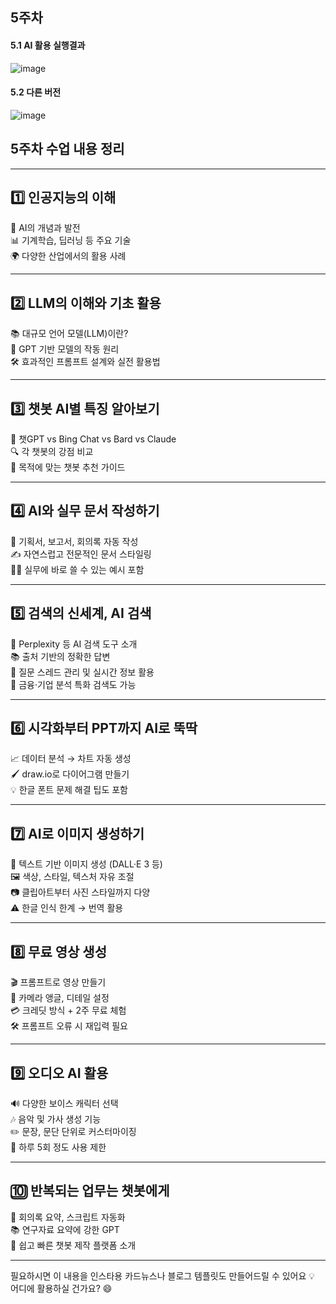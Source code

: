 ## 5주차
#### 5.1 AI 활용 실행결과
![image](https://github.com/user-attachments/assets/d0a2fde3-f150-4f98-9019-2381e96f1a38)

#### 5.2 다른 버전 
![image](https://github.com/user-attachments/assets/a341e274-b3a4-47ba-abd5-610d98c40c7f)

## 5주차 수업 내용 정리

---

## 1️⃣ 인공지능의 이해  
🧠 AI의 개념과 발전  
📊 기계학습, 딥러닝 등 주요 기술  
🌍 다양한 산업에서의 활용 사례  

---

## 2️⃣ LLM의 이해와 기초 활용  
📚 대규모 언어 모델(LLM)이란?  
🧾 GPT 기반 모델의 작동 원리  
🛠️ 효과적인 프롬프트 설계와 실전 활용법  

---

## 3️⃣ 챗봇 AI별 특징 알아보기  
💬 챗GPT vs Bing Chat vs Bard vs Claude  
🔍 각 챗봇의 강점 비교  
🎯 목적에 맞는 챗봇 추천 가이드  

---

## 4️⃣ AI와 실무 문서 작성하기  
📄 기획서, 보고서, 회의록 자동 작성  
✍️ 자연스럽고 전문적인 문서 스타일링  
🧑‍💼 실무에 바로 쓸 수 있는 예시 포함  

---

## 5️⃣ 검색의 신세계, AI 검색  
🔎 Perplexity 등 AI 검색 도구 소개  
📚 출처 기반의 정확한 답변  
📁 질문 스레드 관리 및 실시간 정보 활용  
💼 금융·기업 분석 특화 검색도 가능  

---

## 6️⃣ 시각화부터 PPT까지 AI로 뚝딱  
📈 데이터 분석 → 차트 자동 생성  
🖌️ draw.io로 다이어그램 만들기  
💡 한글 폰트 문제 해결 팁도 포함  

---

## 7️⃣ AI로 이미지 생성하기  
🎨 텍스트 기반 이미지 생성 (DALL·E 3 등)  
🖼️ 색상, 스타일, 텍스처 자유 조절  
📷 클립아트부터 사진 스타일까지 다양  
⚠️ 한글 인식 한계 → 번역 활용  

---

## 8️⃣ 무료 영상 생성  
🎬 프롬프트로 영상 만들기  
🎥 카메라 앵글, 디테일 설정  
💳 크레딧 방식 + 2주 무료 체험  
🛠️ 프롬프트 오류 시 재입력 필요  

---

## 9️⃣ 오디오 AI 활용  
🔊 다양한 보이스 캐릭터 선택  
🎶 음악 및 가사 생성 기능  
✏️ 문장, 문단 단위로 커스터마이징  
📅 하루 5회 정도 사용 제한  

---

## 🔟 반복되는 업무는 챗봇에게  
📝 회의록 요약, 스크립트 자동화  
📚 연구자료 요약에 강한 GPT  
🧩 쉽고 빠른 챗봇 제작 플랫폼 소개  

---

필요하시면 이 내용을 인스타용 카드뉴스나 블로그 템플릿도 만들어드릴 수 있어요 💡  
어디에 활용하실 건가요? 😄
